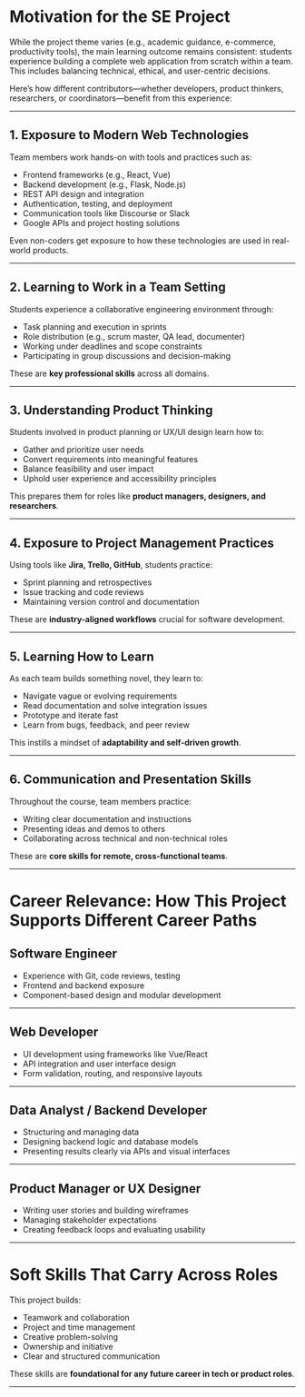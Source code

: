 # Motivation for the SE Project

While the project theme varies (e.g., academic guidance, e-commerce, productivity tools), the main learning outcome remains consistent: students experience building a complete web application from scratch within a team. This includes balancing technical, ethical, and user-centric decisions.

Here’s how different contributors—whether developers, product thinkers, researchers, or coordinators—benefit from this experience:

---

## 1. Exposure to Modern Web Technologies

Team members work hands-on with tools and practices such as:

- Frontend frameworks (e.g., React, Vue)
- Backend development (e.g., Flask, Node.js)
- REST API design and integration
- Authentication, testing, and deployment
- Communication tools like Discourse or Slack
- Google APIs and project hosting solutions

Even non-coders get exposure to how these technologies are used in real-world products.

---

## 2. Learning to Work in a Team Setting

Students experience a collaborative engineering environment through:

- Task planning and execution in sprints
- Role distribution (e.g., scrum master, QA lead, documenter)
- Working under deadlines and scope constraints
- Participating in group discussions and decision-making

These are **key professional skills** across all domains.

---

## 3. Understanding Product Thinking

Students involved in product planning or UX/UI design learn how to:

- Gather and prioritize user needs
- Convert requirements into meaningful features
- Balance feasibility and user impact
- Uphold user experience and accessibility principles

This prepares them for roles like **product managers, designers, and researchers**.

---

## 4. Exposure to Project Management Practices

Using tools like **Jira, Trello, GitHub**, students practice:

- Sprint planning and retrospectives
- Issue tracking and code reviews
- Maintaining version control and documentation

These are **industry-aligned workflows** crucial for software development.

---

## 5. Learning How to Learn

As each team builds something novel, they learn to:

- Navigate vague or evolving requirements
- Read documentation and solve integration issues
- Prototype and iterate fast
- Learn from bugs, feedback, and peer review

This instills a mindset of **adaptability and self-driven growth**.

---

## 6. Communication and Presentation Skills

Throughout the course, team members practice:

- Writing clear documentation and instructions
- Presenting ideas and demos to others
- Collaborating across technical and non-technical roles

These are **core skills for remote, cross-functional teams**.

---

# Career Relevance: How This Project Supports Different Career Paths

## Software Engineer

- Experience with Git, code reviews, testing
- Frontend and backend exposure
- Component-based design and modular development

---

## Web Developer

- UI development using frameworks like Vue/React
- API integration and user interface design
- Form validation, routing, and responsive layouts

---

## Data Analyst / Backend Developer

- Structuring and managing data
- Designing backend logic and database models
- Presenting results clearly via APIs and visual interfaces

---

## Product Manager or UX Designer

- Writing user stories and building wireframes
- Managing stakeholder expectations
- Creating feedback loops and evaluating usability

---

# Soft Skills That Carry Across Roles

This project builds:

- Teamwork and collaboration  
- Project and time management  
- Creative problem-solving  
- Ownership and initiative  
- Clear and structured communication  

These skills are **foundational for any future career in tech or product roles**.

---